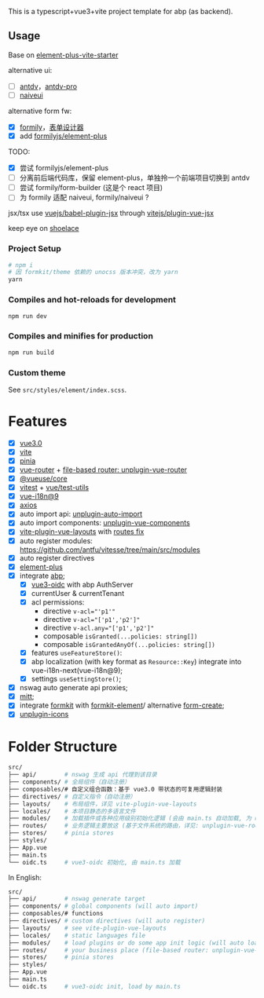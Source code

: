 This is a typescript+vue3+vite project template for abp (as backend).

## Usage

Base on [element-plus-vite-starter](https://github.com/element-plus/element-plus-vite-starter)

alternative ui:

- [ ] [antdv](https://antdv.com)，[antdv-pro](https://docs.antdv-pro.com)
- [ ] [naiveui](https://www.naiveui.com/)

alternative form fw:

- [x] [formily](https://formilyjs.org)，[表单设计器](https://formilyjs.org/zh-CN/guide/form-builder)
- [x] add [formilyjs/element-plus](https://github.com/formilyjs/element-plus)

TODO:

- [x] 尝试 formilyjs/element-plus
- [ ] 分离前后端代码库，保留 element-plus，单独拎一个前端项目切换到 antdv
- [ ] 尝试 formily/form-builder (这是个 react 项目)
- [ ] 为 formily 适配 naiveui, formily/naiveui ?

jsx/tsx use [vuejs/babel-plugin-jsx](https://github.com/vuejs/babel-plugin-jsx) through [vitejs/plugin-vue-jsx](https://github.com/vitejs/vite-plugin-vue/tree/main/packages/plugin-vue-jsx)


keep eye on [shoelace](https://shoelace.style)

### Project Setup

```bash
# npm i 
# 因 formkit/theme 依赖的 unocss 版本冲突，改为 yarn 
yarn
```

### Compiles and hot-reloads for development

```bash
npm run dev
```

### Compiles and minifies for production

```bash
npm run build
```

### Custom theme

See `src/styles/element/index.scss`.

# Features

- [x] [vue3.0](https://cn.vuejs.org)  
- [x] [vite](https://cn.vitejs.dev)
- [x] [pinia](https://pinia.web3doc.top)  
- [x] [vue-router](https://router.vuejs.org/) + [file-based router: unplugin-vue-router](https://github.com/posva/unplugin-vue-router)
- [x] [@vueuse/core](https://vueuse.org)
- [x] [vitest](https://cn.vitest.dev) + [vue/test-utils](https://test-utils.vuejs.org)
- [x] [vue-i18n@9](https://vue-i18n.intlify.dev)
- [x] [axios](https://axios-http.com)  
- [x] auto import api: [unplugin-auto-import](https://github.com/unplugin/unplugin-auto-import)  
- [x] auto import components: [unplugin-vue-components](https://github.com/unplugin/unplugin-vue-components)  
- [x] [vite-plugin-vue-layouts](https://github.com/JohnCampionJr/vite-plugin-vue-layouts) with [routes fix](https://github.com/posva/unplugin-vue-router/issues/121)
- [x] auto register modules: https://github.com/antfu/vitesse/tree/main/src/modules  
- [x] auto register directives  
- [x] [element-plus](https://github.com/element-plus)  
- [x] integrate [abp](https://abp.io);  
  - [x] [vue3-oidc](https://github.com/zhazhazhu/vue3-oidc) with abp AuthServer  
  - [x] currentUser & currentTenant
  - [x] acl permissions:
    - directive `v-acl="'p1'"`
    - directive `v-acl="['p1','p2']"`
    - directive `v-acl.any="['p1','p2']"`
    - composable `isGranted(...policies: string[])`
    - composable `isGrantedAnyOf(...policies: string[])`
  - [x] features `useFeatureStore()`:
  - [x] abp localization (with key format as `Resource::Key`) integrate into vue-i18n-next(vue-i18n@9);
  - [x] settings `useSettingStore()`;  
- [x] nswag auto generate api proxies;  
- [x] [mitt](https://github.com/developit/mitt);
- [x] integrate [formkit](https://formkit.com) with [formkit-element](https://github.com/mathsgod/formkit-element)/ alternative [form-create](https://github.com/xaboy/form-create);  
- [x] [unplugin-icons](https://github.com/unplugin/unplugin-icons)

# Folder Structure

``` bash
src/
├── api/        # nswag 生成 api 代理到该目录
├── components/ # 全局组件（自动注册）
├── composables/# 自定义组合函数：基于 vue3.0 带状态的可复用逻辑封装
├── directives/ # 自定义指令（自动注册）
├── layouts/    # 布局组件，详见 vite-plugin-vue-layouts
├── locales/    # 本项目静态的多语言文件
├── modules/    # 加载插件或各种应用级别初始化逻辑 (会由 main.ts 自动加载, 为 main.ts 瘦身)
├── routes/     # 业务逻辑主要放这 (基于文件系统的路由，详见: unplugin-vue-router)
├── stores/     # pinia stores 
├── styles/
├── App.vue
├── main.ts
└── oidc.ts     # vue3-oidc 初始化, 由 main.ts 加载 

```

In English:

``` bash
src/
├── api/        # nswag generate target
├── components/ # global components (will auto import)
├── composables/# functions
├── directives/ # custom directives (will auto register)
├── layouts/    # see vite-plugin-vue-layouts
├── locales/    # static languages file
├── modules/    # load plugins or do some app init logic (will auto load in main.ts)
├── routes/     # your business place (file-based router: unplugin-vue-router)
├── stores/     # pinia stores 
├── styles/
├── App.vue
├── main.ts
└── oidc.ts     # vue3-oidc init, load by main.ts

```
